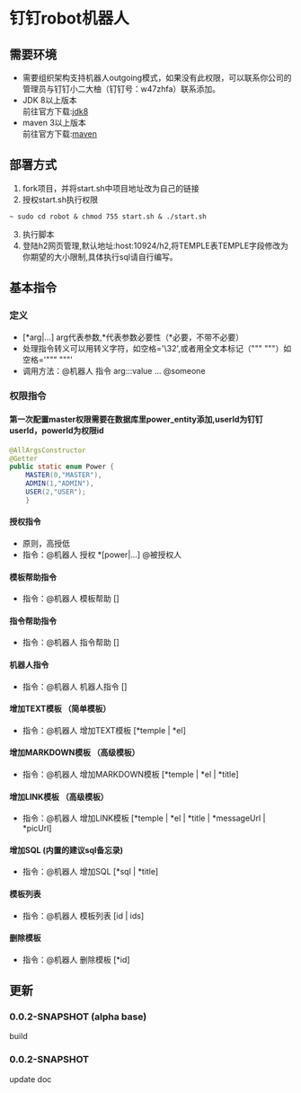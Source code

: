 # 钉钉robot机器人
## 需要环境
- 需要组织架构支持机器人outgoing模式，如果没有此权限，可以联系你公司的管理员与钉钉小二大柚（钉钉号：w47zhfa）联系添加。
- JDK 8以上版本  
  前往官方下载:[jdk8](https://www.oracle.com/technetwork/java/javase/downloads/jdk8-downloads-2133151.html)
- maven 3以上版本  
  前往官方下载:[maven](http://maven.apache.org/download.cgi)

## 部署方式
1. fork项目，并将start.sh中项目地址改为自己的链接
2. 授权start.sh执行权限  
```
~ sudo cd robot & chmod 755 start.sh & ./start.sh
```
3. 执行脚本
4. 登陆h2网页管理,默认地址:host:10924/h2,将TEMPLE表TEMPLE字段修改为你期望的大小限制,具体执行sql请自行编写。

## 基本指令
### 定义
- \[*arg|...] arg代表参数,\*代表参数必要性（\*必要，不带不必要）
- 处理指令转义可以用转义字符，如空格='\\32',或者用全文本标记（""" """）如空格='""" """'
- 调用方法：@机器人 指令 arg:::value ... @someone


### 权限指令
#### 第一次配置master权限需要在数据库里power_entity添加,userId为钉钉userId，powerId为权限id  

```java
@AllArgsConstructor
@Getter
public static enum Power {
    MASTER(0,"MASTER"),
    ADMIN(1,"ADMIN"),
    USER(2,"USER");
    }
```

#### 授权指令
- 原则，高授低
- 指令：@机器人 授权 *[power|...] @被授权人

#### 模板帮助指令
- 指令：@机器人 模板帮助 []


#### 指令帮助指令
- 指令：@机器人 指令帮助 []

#### 机器人指令
- 指令：@机器人 机器人指令 []

#### 增加TEXT模板 （简单模板）
- 指令：@机器人 增加TEXT模板 [\*temple | \*el]

#### 增加MARKDOWN模板 （高级模板）
- 指令：@机器人 增加MARKDOWN模板 [\*temple | \*el | \*title]

#### 增加LINK模板 （高级模板）
- 指令：@机器人 增加LINK模板 [\*temple | \*el | \*title | \*messageUrl | \*picUrl]

#### 增加SQL (内置的建议sql备忘录)
- 指令：@机器人 增加SQL [\*sql | \*title]

#### 模板列表
- 指令：@机器人 模板列表 [id | ids]

#### 删除模板
- 指令：@机器人 删除模板 [\*id]



## 更新
### 0.0.2-SNAPSHOT (alpha base)
build

### 0.0.2-SNAPSHOT 
update doc
